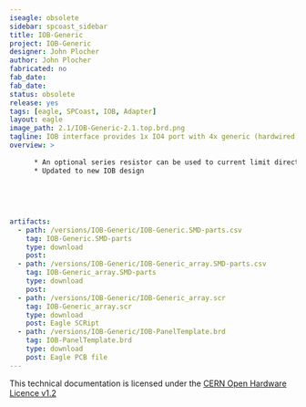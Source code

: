 ```yaml
---
iseagle: obsolete
sidebar: spcoast_sidebar
title: IOB-Generic
project: IOB-Generic
designer: John Plocher
author: John Plocher
fabricated: no
fab_date: 
fab_date: 
status: obsolete
release: yes
tags: [eagle, SPCoast, IOB, Adapter]
layout: eagle
image_path: 2.1/IOB-Generic-2.1.top.brd.png
tagline: IOB interface provides 1x IO4 port with 4x generic (hardwired) Input or Output i/o lines.
overview: >
    
      * An optional series resistor can be used to current limit directly connected LEDs
      * Updated to new IOB design
    
    
    
    
    
artifacts:
  - path: /versions/IOB-Generic/IOB-Generic.SMD-parts.csv
    tag: IOB-Generic.SMD-parts
    type: download
    post: 
  - path: /versions/IOB-Generic/IOB-Generic_array.SMD-parts.csv
    tag: IOB-Generic_array.SMD-parts
    type: download
    post: 
  - path: /versions/IOB-Generic/IOB-Generic_array.scr
    tag: IOB-Generic_array.scr
    type: download
    post: Eagle SCRipt
  - path: /versions/IOB-Generic/IOB-PanelTemplate.brd
    tag: IOB-PanelTemplate.brd
    type: download
    post: Eagle PCB file
---
```



This technical documentation is licensed under the [CERN Open Hardware Licence v1.2](http://www.ohwr.org/attachments/2388/cern_ohl_v_1_2.txt)
